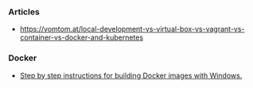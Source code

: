 ### Articles

- https://vomtom.at/local-development-vs-virtual-box-vs-vagrant-vs-container-vs-docker-and-kubernetes

### Docker

- [Step by step instructions for building Docker images with Windows.](https://github.com/aerokube/windows-images)